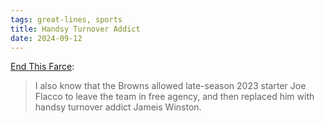 ```yaml
---
tags: great-lines, sports
title: Handsy Turnover Addict
date: 2024-09-12
---
```


[End This Farce](https://defector.com/end-this-farce):

> I also know that the Browns allowed late-season 2023 starter Joe Flacco to leave the team in free agency, and then replaced him with handsy turnover addict Jameis Winston.